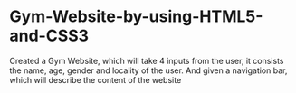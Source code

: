 # Gym-Website-by-using-HTML5-and-CSS3
Created a Gym Website, which will take 4 inputs from the user, it consists the name, age, gender and locality of the user. And given a navigation bar, which will describe the content of  the website

